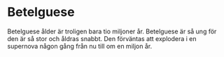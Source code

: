 # Betelguese

Betelguese ålder är troligen bara tio miljoner år. Betelguese är så ung för den
är så stor och åldras snabbt. Den förväntas att explodera i en supernova någon
gång från nu till om en miljon år.
